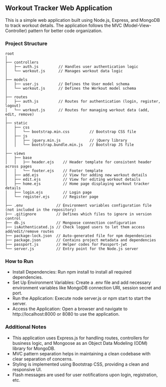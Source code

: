 ## Workout Tracker Web Application

This is a simple web application built using Node.js, Express, and MongoDB to track workout details. The application follows the MVC (Model-View-Controller) pattern for better code organization.

### Project Structure
```
root
│
├── controllers
│   ├── auth.js         // Handles user authentication logic
│   └── workout.js      // Manages workout data logic
│
├── models
│   ├── user.js         // Defines the User model schema
│   └── workout.js      // Defines the Workout model schema
│
├── routes
│   ├── auth.js         // Routes for authentication (login, register, logout)
│   └── workout.js      // Routes for managing workout data (add, edit, remove)
│
├── static
│   ├── css
│   │   └── bootstrap.min.css         // Bootstrap CSS file
│   ├── js
│   │   ├── jquery.min.js             // jQuery library
│   │   └── bootstrap.bundle.min.js   // Bootstrap JS file
│
├── views
│   ├── base
│   │   ├── header.ejs    // Header template for consistent header across pages
│   │   └── footer.ejs    // Footer template
│   ├── add.ejs           // View for adding new workout details
│   ├── edit.ejs          // View for editing workout details
│   ├── home.ejs          // Home page displaying workout tracker details
│   ├── login.ejs         // Login page
│   └── register.ejs      // Register page
│
├── .env               // Environment variables configuration file (not included in the repository)
├── .gitignore         // Defines which files to ignore in version control
├── db.js              // Mongoose connection configuration
├── isAuthenticated.js // Check logged users to let them access add/edit/remove routes
├── package-lock.json  // Auto-generated file for npm dependencies
├── package.json       // Contains project metadata and dependencies
├── passport.js        // Helper codes for Passport-jwt
└── server.js          // Entry point for the Node.js server
```

### How to Run
- Install Dependencies: Run npm install to install all required dependencies.
- Set Up Environment Variables: Create a .env file and add necessary environment variables like MongoDB connection URI, session secret and port.
- Run the Application: Execute node server.js or npm start to start the server.
- Access the Application: Open a browser and navigate to http://localhost:8000 or 8080 to use the application.


### Additional Notes
* This application uses Express.js for handling routes, controllers for business logic, and Mongoose as an Object Data Modeling (ODM) library for MongoDB.
* MVC pattern separation helps in maintaining a clean codebase with clear separation of concerns.
* Styling is implemented using Bootstrap CSS, providing a clean and responsive UI.
* Flash messages are used for user notifications upon login, registration, etc.